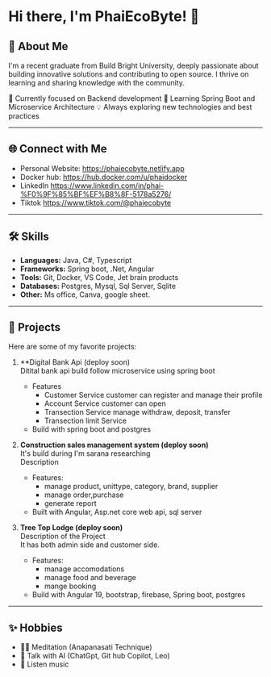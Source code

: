 # Hi there, I'm PhaiEcoByte! 👋

## 🚀 About Me
I'm a recent graduate from Build Bright University, deeply passionate about building innovative solutions and contributing to open source. I thrive on learning and sharing knowledge with the community.

🔭 Currently focused on Backend development
🌱 Learning Spring Boot and Microservice Architecture
💡 Always exploring new technologies and best practices

---

## 🌐 Connect with Me
- Personal Website: https://phaiecobyte.netlify.app
- Docker hub: https://hub.docker.com/u/phaidocker
- LinkedIn https://www.linkedin.com/in/phai-%F0%9F%85%BF%EF%B8%8F-5178a5276/
- Tiktok https://www.tiktok.com/@phaiecobyte

---

## 🛠️ Skills
- **Languages:** Java, C#, Typescript
- **Frameworks:** Spring boot, .Net, Angular
- **Tools:** Git, Docker, VS Code, Jet brain products
- **Databases:**  Postgres, Mysql, Sql Server, Sqlite
- **Other:** Ms office, Canva, google sheet.

---

## 📂 Projects
Here are some of my favorite projects:

1. **Digital Bank Api (deploy soon)<br>
   Ditital bank api build follow microservice using spring boot
   - Features
     - Customer Service
       customer can register and manage their profile
     - Account Service
       customer can open
     - Transection Service
       manage withdraw, deposit, transfer
     - Transection limit Service
   - Build with spring boot and postgres
3. **Construction sales management system (deploy soon)**
   <br/>It's build during I'm sarana researching 
   <br>Description
   - Features:
     - manage product, unittype, category, brand, supplier
     - manage order,purchase
     - generate report
   - Built with Angular, Asp.net core web api, sql server

5. **Tree Top Lodge (deploy soon)**  <br>
   Description of the Project<br/>
   It has both admin side and customer side.
   - Features:
     - manage accomodations
     - manage food and beverage
     - mange booking
   - Build with Angular 19, bootstrap, firebase, Spring boot, postgres

---

## ✨ Hobbies
- 🧘‍♂️ Meditation (Anapanasati Technique)
- 📖 Talk with AI (ChatGpt, Git hub Copilot, Leo)
- 🎵 Listen music


